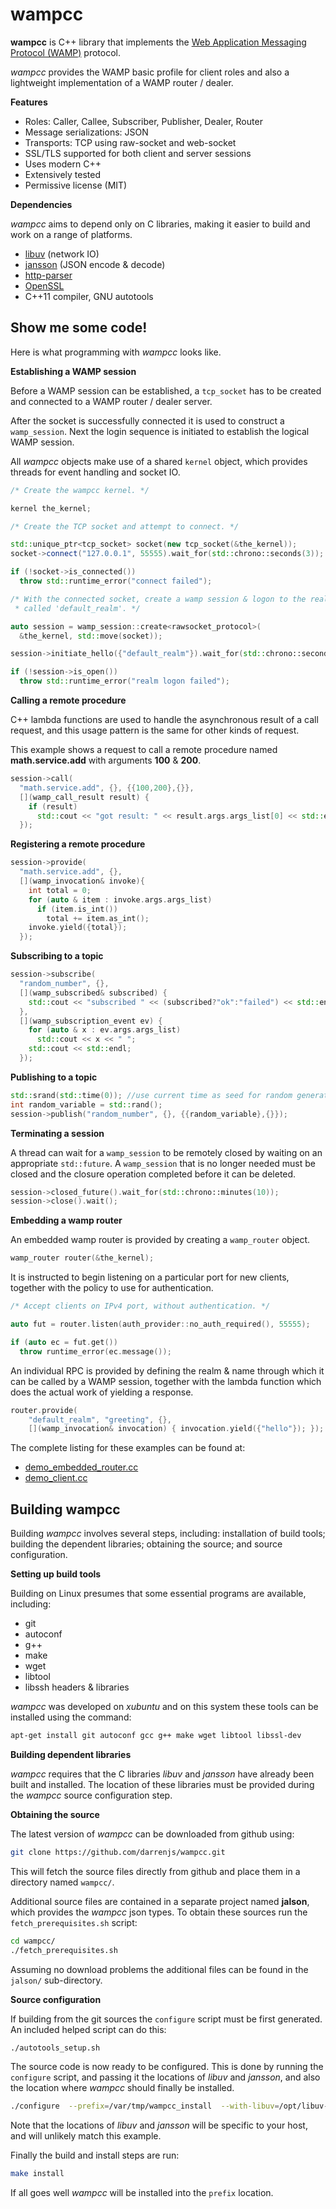 # **wampcc**

**wampcc** is C++ library that implements the [Web Application Messaging Protocol (WAMP)](http://wamp-proto.org/) protocol.

*wampcc* provides the WAMP basic profile for client roles and also a lightweight implementation of a WAMP router / dealer.

**Features**

 - Roles: Caller, Callee, Subscriber, Publisher, Dealer, Router
 - Message serializations: JSON
 - Transports: TCP using raw-socket and web-socket
 - SSL/TLS supported for both client and server sessions
 - Uses modern C++
 - Extensively tested
 - Permissive license (MIT)

**Dependencies**

*wampcc* aims to depend only on C libraries, making it easier to build and work  on a range of platforms.

 - [libuv](http://libuv.org/) (network IO)
 - [jansson](http://www.digip.org/jansson/) (JSON encode & decode)
 - [http-parser](https://github.com/nodejs/http-parser)
 - [OpenSSL](https://www.openssl.org/)
 - C++11 compiler, GNU autotools

## Show me some code!

Here is what programming with *wampcc* looks like.

**Establishing a WAMP session**


Before a WAMP session can be established, a `tcp_socket` has to be created and connected to a WAMP router / dealer server.

After the socket is successfully connected it is used to construct a `wamp_session`. Next the login sequence is initiated to establish the logical WAMP session.

All *wampcc* objects make use of a shared `kernel` object, which provides threads for event handling and socket IO.

```c++
/* Create the wampcc kernel. */

kernel the_kernel;

/* Create the TCP socket and attempt to connect. */

std::unique_ptr<tcp_socket> socket(new tcp_socket(&the_kernel));
socket->connect("127.0.0.1", 55555).wait_for(std::chrono::seconds(3));

if (!socket->is_connected())
  throw std::runtime_error("connect failed");

/* With the connected socket, create a wamp session & logon to the realm
 * called 'default_realm'. */

auto session = wamp_session::create<rawsocket_protocol>(
  &the_kernel, std::move(socket));

session->initiate_hello({"default_realm"}).wait_for(std::chrono::seconds(3));

if (!session->is_open())
  throw std::runtime_error("realm logon failed");
```

**Calling a remote procedure**

C++ lambda functions are used to handle the asynchronous result of a call request, and this usage pattern is the same for other kinds of request.

This example shows a request to call a remote procedure named **math.service.add** with arguments **100** & **200**.

```c++
session->call(
  "math.service.add", {}, {{100,200},{}},
  [](wamp_call_result result) {
    if (result)
      std::cout << "got result: " << result.args.args_list[0] << std::endl;
  });
```

**Registering a remote procedure**
```c++
session->provide(
  "math.service.add", {},
  [](wamp_invocation& invoke){
    int total = 0;
    for (auto & item : invoke.args.args_list)
      if (item.is_int())
        total += item.as_int();
    invoke.yield({total});
  });
```

**Subscribing to a topic**
```c++
session->subscribe(
  "random_number", {},
  [](wamp_subscribed& subscribed) {
    std::cout << "subscribed " << (subscribed?"ok":"failed") << std::endl;
  },
  [](wamp_subscription_event ev) {
    for (auto & x : ev.args.args_list)
      std::cout << x << " ";
    std::cout << std::endl;
  });
```

**Publishing to a topic**
```c++
std::srand(std::time(0)); //use current time as seed for random generator
int random_variable = std::rand();
session->publish("random_number", {}, {{random_variable},{}});
```

**Terminating a session**

A thread can wait for a `wamp_session` to be remotely closed by waiting on an appropriate `std::future`. A `wamp_session` that is no longer needed must be closed and the closure operation completed before it can be deleted.

```c++
session->closed_future().wait_for(std::chrono::minutes(10));
session->close().wait();
```

**Embedding a wamp router**

An embedded wamp router is provided by creating a `wamp_router` object.

```c++
wamp_router router(&the_kernel);
```

It is instructed to begin listening on a particular port for new clients, together with the policy to use for authentication.

```c++
/* Accept clients on IPv4 port, without authentication. */

auto fut = router.listen(auth_provider::no_auth_required(), 55555);

if (auto ec = fut.get())
  throw runtime_error(ec.message());
```

An individual RPC is provided by defining the realm & name through which it can be called by a WAMP session, together with the lambda function which does the actual work of yielding a response.

```c++
router.provide(
    "default_realm", "greeting", {},
    [](wamp_invocation& invocation) { invocation.yield({"hello"}); });
```

The complete listing for these examples can be found at:

 - [demo_embedded_router.cc](https://github.com/darrenjs/wampcc/blob/master/examples/basic/demo_embedded_router.cc)
 - [demo_client.cc](https://github.com/darrenjs/wampcc/blob/master/examples/basic/demo_client.cc)


## Building wampcc

Building *wampcc* involves several steps, including: installation of build tools; building the dependent libraries; obtaining the source; and source configuration.

**Setting up build tools**

Building on Linux presumes that some essential programs are available, including:

- git
- autoconf
- g++
- make
- wget
- libtool
- libssh headers & libraries

*wampcc* was developed on *xubuntu* and on this system these tools can be installed using the command:

```bash
apt-get install git autoconf gcc g++ make wget libtool libssl-dev
```

**Building dependent libraries**

*wampcc* requires that the C libraries *libuv* and *jansson* have already been built and installed.  The location of these libraries must be provided during the *wampcc* source configuration step.

**Obtaining the source**

The latest version of *wampcc* can be downloaded from github using:

```bash
git clone https://github.com/darrenjs/wampcc.git
```

This will fetch the source files directly from github and place them in a directory named `wampcc/`.

Additional source files are contained in a separate project named **jalson**, which provides the *wampcc* json types.  To obtain these sources run the `fetch_prerequisites.sh` script:

```bash
cd wampcc/
./fetch_prerequisites.sh
```

Assuming no download problems the additional files can be found in the `jalson/` sub-directory.

**Source configuration**

If building from the git sources the `configure` script must be first generated.  An included helped script can do this:

```bash
./autotools_setup.sh
```

The source code is now ready to be configured.  This is done by running the `configure` script, and passing it the locations of *libuv* and *jansson*, and also the location where *wampcc* should finally be installed.

```bash
./configure  --prefix=/var/tmp/wampcc_install  --with-libuv=/opt/libuv-1.10.2 --with-jansson=/opt/jansson-2.10
```

Note that the locations of *libuv* and *jansson* will be specific to your host, and will unlikely match this example.

Finally the build and install steps are run:

```bash
make install
```

If all goes well *wampcc* will be installed into the `prefix` location.
